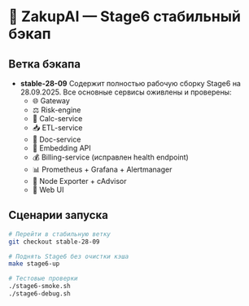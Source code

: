# 📌 ZakupAI — Stage6 стабильный бэкап

## Ветка бэкапа

- **stable-28-09**
  Содержит полностью рабочую сборку Stage6 на 28.09.2025.
  Все основные сервисы оживлены и проверены:
  - 🌐 Gateway
  - ⚖️ Risk-engine
  - 🔢 Calc-service
  - 📥 ETL-service
  - 📄 Doc-service
  - 🧩 Embedding API
  - 💰 Billing-service (исправлен health endpoint)
  - 📊 Prometheus + Grafana + Alertmanager
  - 🔧 Node Exporter + cAdvisor
  - 📱 Web UI

## Сценарии запуска

```bash
# Перейти в стабильную ветку
git checkout stable-28-09

# Поднять Stage6 без очистки кэша
make stage6-up

# Тестовые проверки
./stage6-smoke.sh
./stage6-debug.sh
```

